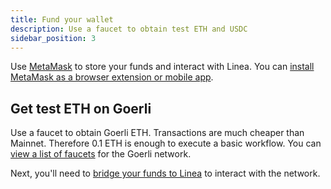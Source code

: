 ```yaml
---
title: Fund your wallet
description: Use a faucet to obtain test ETH and USDC
sidebar_position: 3
---
```


Use [MetaMask](https://docs.metamask.io/guide/getting-started.html) to store your funds and interact with Linea. You can [install MetaMask as a browser extension or mobile app](https://metamask.io/download/).

## Get test ETH on Goerli

Use a faucet to obtain Goerli ETH. Transactions are much cheaper than Mainnet. Therefore 0.1 ETH is enough to execute a basic workflow. You can [view a list of faucets](https://faucetlink.to/goerli) for the Goerli network.

Next, you'll need to [bridge your funds to Linea](bridge-funds.md) to interact with the network.

<!--markdown-link-check-enable -->

